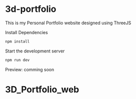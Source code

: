 # 3d-portfolio

This is my Personal Portfolio website designed using ThreeJS

Install Dependencies

```sh
npm install
```

Start the development server

```sh
npm run dev
```

Preview: comming soon
# 3D_Portfolio_web
